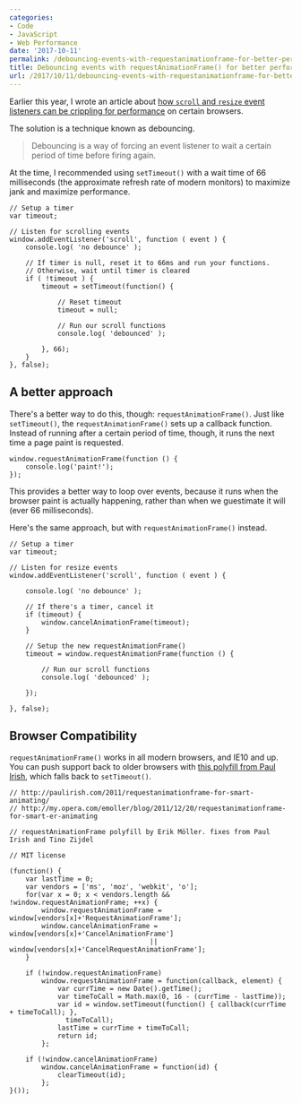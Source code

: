```yaml
---
categories:
- Code
- JavaScript
- Web Performance
date: '2017-10-11'
permalink: /debouncing-events-with-requestanimationframe-for-better-performance/
title: Debouncing events with requestAnimationFrame() for better performance
url: /2017/10/11/debouncing-events-with-requestanimationframe-for-better-performance
---
```


Earlier this year, I wrote an article about [how `scroll` and `resize` event listeners can be crippling for performance](/event-listener-performance-with-vanilla-js/) on certain browsers.

The solution is a technique known as debouncing.

> Debouncing is a way of forcing an event listener to wait a certain period of time before firing again.

At the time, I recommended using `setTimeout()` with a wait time of 66 milliseconds (the approximate refresh rate of modern monitors) to maximize jank and maximize performance.

```lang-js
// Setup a timer
var timeout;

// Listen for scrolling events
window.addEventListener('scroll', function ( event ) {
    console.log( 'no debounce' );

    // If timer is null, reset it to 66ms and run your functions.
    // Otherwise, wait until timer is cleared
    if ( !timeout ) {
        timeout = setTimeout(function() {

            // Reset timeout
            timeout = null;

            // Run our scroll functions
            console.log( 'debounced' );

        }, 66);
    }
}, false);
```

## A better approach

There's a better way to do this, though: `requestAnimationFrame()`. Just like `setTimeout()`, the `requestAnimationFrame()` sets up a callback function. Instead of running after a certain period of time, though, it runs the next time a page paint is requested.

```lang-js
window.requestAnimationFrame(function () {
    console.log('paint!');
});
```

This provides a better way to loop over events, because it runs when the browser paint is actually happening, rather than when we guestimate it will (ever 66 milliseconds).

Here's the same approach, but with `requestAnimationFrame()` instead.

```lang-js
// Setup a timer
var timeout;

// Listen for resize events
window.addEventListener('scroll', function ( event ) {

	console.log( 'no debounce' );

	// If there's a timer, cancel it
	if (timeout) {
		window.cancelAnimationFrame(timeout);
	}

    // Setup the new requestAnimationFrame()
	timeout = window.requestAnimationFrame(function () {

        // Run our scroll functions
		console.log( 'debounced' );

	});

}, false);
```

## Browser Compatibility

`requestAnimationFrame()` works in all modern browsers, and IE10 and up. You can push support back to older browsers with [this polyfill from Paul Irish](https://gist.github.com/paulirish/1579671), which falls back to `setTimeout()`.

```lang-js
// http://paulirish.com/2011/requestanimationframe-for-smart-animating/
// http://my.opera.com/emoller/blog/2011/12/20/requestanimationframe-for-smart-er-animating

// requestAnimationFrame polyfill by Erik Möller. fixes from Paul Irish and Tino Zijdel

// MIT license

(function() {
    var lastTime = 0;
    var vendors = ['ms', 'moz', 'webkit', 'o'];
    for(var x = 0; x < vendors.length && !window.requestAnimationFrame; ++x) {
        window.requestAnimationFrame = window[vendors[x]+'RequestAnimationFrame'];
        window.cancelAnimationFrame = window[vendors[x]+'CancelAnimationFrame']
                                   || window[vendors[x]+'CancelRequestAnimationFrame'];
    }

    if (!window.requestAnimationFrame)
        window.requestAnimationFrame = function(callback, element) {
            var currTime = new Date().getTime();
            var timeToCall = Math.max(0, 16 - (currTime - lastTime));
            var id = window.setTimeout(function() { callback(currTime + timeToCall); },
              timeToCall);
            lastTime = currTime + timeToCall;
            return id;
        };

    if (!window.cancelAnimationFrame)
        window.cancelAnimationFrame = function(id) {
            clearTimeout(id);
        };
}());
```